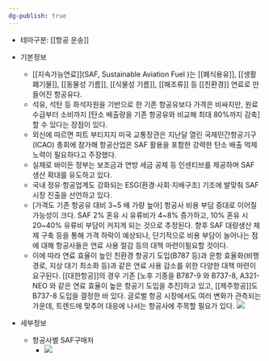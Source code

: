 ```yaml
---
dg-publish: true
---
```



- 테마구분: [[항공 운송]]



- 기본정보
	- [[지속가능연료]](SAF, Sustainable Aviation Fuel )는 [[폐식용유]], [[생활 폐기물]], [[동물성 기름]], [[식물성 기름]], [[해조류]] 등 [[친환경]] 연료로 만들어진 항공유다.  
	- 석유, 석탄 등 화석자원을 기반으로 한 기존 항공유보다 가격은 비싸지만, 원료 수급부터 소비까지 [탄소 배출량을 기존 항공유와 비교해 최대 80%까지 감축]할 수 있다는 장점이 있다.  
	- 외신에 따르면 피트 부티지지 미국 교통장관은 지난달 열린 국제민간항공기구(ICAO) 총회에 참가해 항공산업은 SAF 활용을 포함한 강력한 탄소 배출 억제 노력이 필요하다고 주장했다.  
	- 실제로 바이든 정부는 보조금과 연방 세금 공제 등 인센티브를 제공하며 SAF 생산 확대를 유도하고 있다.  
	- 국내 정유·항공업계도 강화되는 ESG(환경·사회·지배구조) 기조에 발맞춰 SAF 시장 진출을 선언하고 있다.  
	- [가격도 기존 항공유 대비 3~5 배 가량 높아] 항공사 비용 부담 증대로 이어질 가능성이 크다. SAF 2% 혼유 시 유류비가 4~8% 증가하고, 10% 혼유 시 20~40% 유류비 부담이 커지게 되는 것으로 추정된다. 향후 SAF 대량생산 체제 구축 등을 통해 가격 하락이 예상되나, 단기적으로 비용 부담이 늘어나는 점에 대해 항공사들은 연료 사용 절감 등의 대책 마련이필요할 것이다. 
	- 이에 따라 연료 효율이 높인 친환경 항공기 도입(B787 등)과 운항 효율화(비행 경로, 지상 대기 최소화 등)과 같은 연료 사용 감소를 위한 다양한 대책 마련이 요구된다. [[대한항공]]의 경우 기존 [노후 기종을 B787-9 와 B737-8, A321-NEO 와 같은 연료 효율이 높은 항공기 도입을 추진]하고 있고, [[제주항공]]도 B737-8 도입을 결정한 바 있다. 글로벌 항공 시장에서도 여러 변화가 관측되는 가운데, 트렌드에 맞추어 대응에 나서는 항공사에 주목할 필요가 있다.
  ![](https://i.imgur.com/HhE4jHD.png)


- 세부정보
	- 항공사별 SAF구매처
		-  ![](https://i.imgur.com/yGL3dnD.png)



